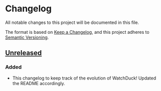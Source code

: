 # Changelog

All notable changes to this project will be documented in this file.

The format is based on [Keep a Changelog](https://keepachangelog.com/en/1.1.0/),
and this project adheres to [Semantic Versioning](https://semver.org/spec/v2.0.0.html).

## [Unreleased]

### Added

* This changelog to keep track of the evolution of WatchDuck! Updated the README accordingly.

[unreleased]: https://github.com/BertanT/WatchDuck/compare/0.1.0...HEAD
[0.1.0]: https://github.com/BertanT/WatchDuck/releases/tag/0.1.0
